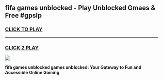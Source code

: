 
## fifa games unblocked - Play Unblocked Gmaes & Free #gpslp
<h3>
<a href="https://news.freeplayer.one?title=fifa_games_unblocked&ref=03M">CLICK TO PLAY</a></h3>
<hr>

<h3>
<a href="https://news.freeplayer.one?title=fifa_games_unblocked&ref=03M">CLICK 2 PLAY</a>
  
</h3>

<a href="https://news.freeplayer.one?title=fifa_games_unblocked&ref=03M"><img src="https://clearcache.store/games.png"></a>


**fifa games unblocked games unblocked: Your Gateway to Fun and Accessible Online Gaming**
